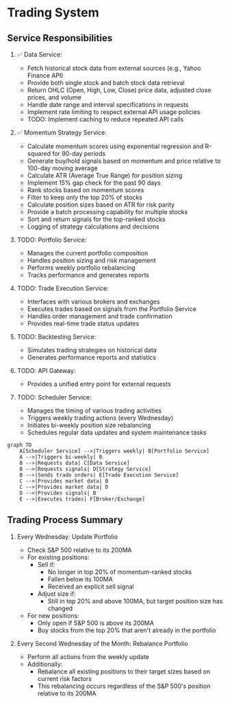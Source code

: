 # Trading System

## Service Responsibilities

1. ✅ Data Service:

   - Fetch historical stock data from external sources (e.g., Yahoo Finance API)
   - Provide both single stock and batch stock data retrieval
   - Return OHLC (Open, High, Low, Close) price data, adjusted close prices, and volume
   - Handle date range and interval specifications in requests
   - Implement rate limiting to respect external API usage policies
   - TODO: Implement caching to reduce repeated API calls

2. ✅ Momentum Strategy Service:

   - Calculate momentum scores using exponential regression and R-squared for 90-day periods
   - Generate buy/hold signals based on momentum and price relative to 100-day moving average
   - Calculate ATR (Average True Range) for position sizing
   - Implement 15% gap check for the past 90 days
   - Rank stocks based on momentum scores
   - Filter to keep only the top 20% of stocks
   - Calculate position sizes based on ATR for risk parity
   - Provide a batch processing capability for multiple stocks
   - Sort and return signals for the top-ranked stocks
   - Logging of strategy calculations and decisions

3. TODO: Portfolio Service:
   - Manages the current portfolio composition
   - Handles position sizing and risk management
   - Performs weekly portfolio rebalancing
   - Tracks performance and generates reports

4. TODO: Trade Execution Service:
   - Interfaces with various brokers and exchanges
   - Executes trades based on signals from the Portfolio Service
   - Handles order management and trade confirmation
   - Provides real-time trade status updates

5. TODO: Backtesting Service:
   - Simulates trading strategies on historical data
   - Generates performance reports and statistics

6. TODO: API Gateway:
   - Provides a unified entry point for external requests

7. TODO: Scheduler Service:
   - Manages the timing of various trading activities
   - Triggers weekly trading actions (every Wednesday)
   - Initiates bi-weekly position size rebalancing
   - Schedules regular data updates and system maintenance tasks

```mermaid
graph TD
    A[Scheduler Service] -->|Triggers weekly| B[Portfolio Service]
    A -->|Triggers bi-weekly| B
    B -->|Requests data| C[Data Service]
    B -->|Requests signals| D[Strategy Service]
    B -->|Sends trade orders| E[Trade Execution Service]
    C -->|Provides market data| B
    C -->|Provides market data| D
    D -->|Provides signals| B
    E -->|Executes trades| F[Broker/Exchange]
```

## Trading Process Summary

1. Every Wednesday: Update Portfolio
   - Check S&P 500 relative to its 200MA
   - For existing positions:
     - Sell if:
       - No longer in top 20% of momentum-ranked stocks
       - Fallen below its 100MA
       - Received an explicit sell signal
     - Adjust size if:
       - Still in top 20% and above 100MA, but target position size has changed
   - For new positions:
     - Only open if S&P 500 is above its 200MA
     - Buy stocks from the top 20% that aren't already in the portfolio

2. Every Second Wednesday of the Month: Rebalance Portfolio
   - Perform all actions from the weekly update
   - Additionally:
     - Rebalance all existing positions to their target sizes based on current risk factors
     - This rebalancing occurs regardless of the S&P 500's position relative to its 200MA
